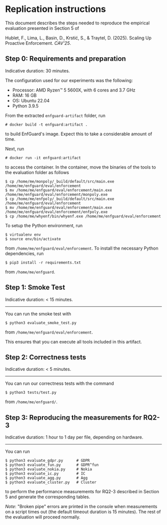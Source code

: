 # Replication instructions

This document describes the steps needed to reproduce the empirical evaluation presented in Section 5 of

Hublet, F., Lima, L., Basin, D., Krstić, S., & Traytel, D. (2025). Scaling Up Proactive Enforcement. *CAV'25*.

## Step 0: Requirements and preparation

Indicative duration: 30 minutes.

The configuration used for our experiments was the following:

  * Processor: AMD Ryzen™ 5 5600X, with 6 cores and 3.7 GHz
  * RAM: 16 GB
  * OS: Ubuntu 22.04
  * Python 3.9.5

From the extracted `enfguard-artifact` folder, run

```
# docker build -t enfguard:artifact .
```

to build EnfGuard's image. Expect this to take a considerable
amount of time.

Next, run

```
# docker run -it enfguard:artifact
```

to access the container. In the container, move the binaries of
the tools to the evaluation folder as follows

```
$ cp /home/me/monpoly/_build/default/src/main.exe /home/me/enfguard/eval/enforcement
$ mv /home/me/enfguard/eval/enforcement/main.exe /home/me/enfguard/eval/enforcement/monpoly.exe
$ cp /home/me/enfpoly/_build/default/src/main.exe /home/me/enfguard/eval/enforcement
$ mv /home/me/enfguard/eval/enforcement/main.exe /home/me/enfguard/eval/enforcement/enfpoly.exe
$ cp /home/me/whyenf/bin/whyenf.exe /home/me/enfguard/eval/enforcement
```

To setup the Python environment, run

```
$ virtualenv env
$ source env/bin/activate
```

from `/home/me/enfguard/eval/enforcement`.
To install the necessary Python dependencies, run

```
$ pip3 install -r requirements.txt
```

from `/home/me/enfguard`.

## Step 1: Smoke Test

Indicative duration: < 15 minutes.

-----------------

You can run the smoke test with

```
$ python3 evaluate_smoke_test.py
```

from `/home/me/enfguard/eval/enforcement`.

This ensures that you can execute all tools included in
this artifact.

## Step 2: Correctness tests

Indicative duration: < 5 minutes.

-----------------

You can run our correctness tests with the command

```
$ python3 tests/test.py
```

from `/home/me/enfguard/`.

## Step 3: Reproducing the measurements for RQ2-3

Indicative duration: 1 hour to 1 day per file, depending on hardware.

-----------------

You can run

```
$ python3 evaluate_gdpr.py      # GDPR
$ python3 evaluate_fun.py       # GDPR^fun
$ python3 evaluate_nokia.py     # Nokia
$ python3 evaluate_ic.py        # IC
$ python3 evaluate_agg.py       # Agg
$ python3 evaluate_cluster.py   # Cluster
```

to perform the performance measurements for RQ2-3 described in Section 5 and generate the corresponding tables.

*Note*: "Broken pipe" errors are printed in the console when measurements on a script times out (the default timeout duration is 15 minutes). The rest of the evaluation will proceed normally.
